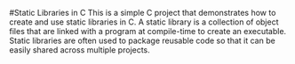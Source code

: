 #Static Libraries in C
This is a simple C project that demonstrates how to create and use static libraries in C. A static library is a collection of object files that are linked with a program at compile-time to create an executable. Static libraries are often used to package reusable code so that it can be easily shared across multiple projects.
